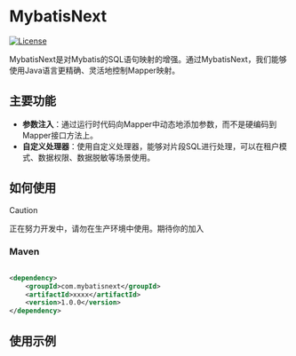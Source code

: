 # MybatisNext

[![License](https://img.shields.io/badge/license-Apache%202-4EB1BA.svg)](https://www.apache.org/licenses/LICENSE-2.0.html)

MybatisNext是对Mybatis的SQL语句映射的增强。通过MybatisNext，我们能够使用Java语言更精确、灵活地控制Mapper映射。

## 主要功能

* **参数注入**：通过运行时代码向Mapper中动态地添加参数，而不是硬编码到Mapper接口方法上。
* **自定义处理器**：使用自定义处理器，能够对片段SQL进行处理，可以在租户模式、数据权限、数据脱敏等场景使用。

## 如何使用

> [!CAUTION]
> 正在努力开发中，请勿在生产环境中使用。期待你的加入
### Maven

```xml

<dependency>
    <groupId>com.mybatisnext</groupId>
    <artifactId>xxxx</artifactId>
    <version>1.0.0</version>
</dependency>
```

## 使用示例




